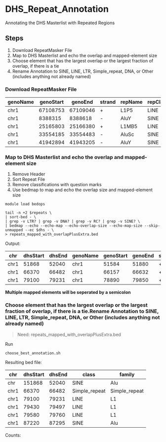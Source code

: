 # DHS_Repeat_Annotation
Annotating the DHS Masterlist with Repeated Regions


## Steps
1. Download RepeatMasker File
2. Map to DHS Masterlist and echo the overlap and mapped-element size
3. Choose element that has the largest overlap or the largest fraction of overlap, if there is a tie
4. Rename Annotation to SINE, LINE, LTR, Simple_repeat, DNA, or Other (includes anything not already named)


### Download RepeatMasker File
| genoName  | genoStart | genoEnd  | strand | repName | repClass  | repFamily |
| ------------- | ------------- | ------------- | ------------- | ------------- | ------------- | ------------- |
| chr1  |	67108753  | 67109046  | + | L1P5  | LINE  | L1  |
| chr1  | 8388315 | 8388618 | - | AluY  | SINE  | Alu |
| chr1  | 25165803  | 25166380  | + | L1MB5 | LINE  | L1  |
| chr1  | 33554185  | 33554483  | - | AluSc | SINE  | Alu |
| chr1  | 41942894  | 41943205  | - | AluY  | SINE  | Alu |


### Map to DHS Masterlist and echo the overlap and mapped-element size

1. Remove Header
2. Sort Repeat File
3. Remove classifications with question marks
4. Use bedmap to map and echo the overlap size and mapped-element size

```
module load bedops
 
tail -n +2 $repeats \  
| sort-bed - \    
| grep -v LTR? | grep -v DNA? | grep -v RC? | grep -v SINE? \ 
| bedmap --echo --echo-map --echo-overlap-size --echo-map-size --skip-unmapped --ec $dhs - \ 
> repeats_mapped_with_overlapPlusExtra.bed
```

Output:

| chr | dhsStart | dhsEnd | genoName  | genoStart | genoEnd  | strand | repName | repClass  | repFamily | overlapSize | mapSize |
| ------------- | ------------- | ------------- | ------------- | ------------- | ------------- | ------------- | ------------- | ------------- | ------------- | ------------- | ------------- |
| chr1 | 51868 | 52040 | chr1 | 51584 | 51880 | + | AluYj4 | SINE | Alu| 12 | 296 |
| chr1 | 66370 | 66482 | chr1 | 66157 | 66632 |+ |(AT)n | Simple_repeat | Simple_repeat | 112 | 475 |
| chr1 | 79100 | 79231| chr1 | 78890 | 79850 | + | L1PREC2 | LINE | L1 | 131| 960 |

**Multiple mapped elements will be seperated by a semicolon**


### Choose element that has the largest overlap or the largest fraction of overlap, if there is a tie.Rename Annotation to SINE, LINE, LTR, Simple_repeat, DNA, or Other (includes anything not already named)

> Need: 
> repeats_mapped_with_overlapPlusExtra.bed

Run
```
choose_best_annotation.sh
```

Resulting bed file:

| chr | dhsStart | dhsEnd | class | family |
| ------------- | ------------- | ------------- | ------------- | ------------- |
| chr | 151868 | 52040 | SINE | Alu |
| chr1 | 66370 | 66482 | Simple_repeat | Simple_repeat |
| chr1 | 79100 | 79231 | LINE | L1 |
| chr1 | 79430 | 79497 | LINE | L1 |
| chr1 | 79580 | 79760 | LINE | L1 |
| chr1 | 87220 | 87295 | SINE | Alu |

Counts:

